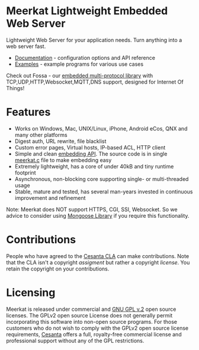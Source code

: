 # Meerkat Lightweight Embedded Web Server

Lightweight Web Server for your application needs.
Turn anything into a web server fast.

- [Documentation](http://cesanta.com/docs.shtml) - configuration options and API reference
- [Examples](https://github.com/cesanta/mongoose/tree/master/examples) - example programs for various use cases

Check out Fossa - our [embedded multi-protocol library](https://github.com/cesanta/fossa) with TCP,UDP,HTTP,Websocket,MQTT,DNS support, designed for Internet Of Things!

# Features

- Works on Windows, Mac, UNIX/Linux, iPhone, Android eCos, QNX
and many other platforms
- Digest auth, URL rewrite, file blacklist
- Custom error pages, Virtual hosts, IP-based ACL, HTTP client
- Simple and clean
  [embedding API](meerkat.h). The source code is in single
  [meerkat.c](meerkat.c) file to make embedding easy
- Extremely lightweight, has a core of under 40kB and tiny runtime footprint
- Asynchronous, non-blocking core supporting single- or multi-threaded usage
- Stable, mature and tested, has several man-years invested
  in continuous improvement and refinement

Note: Meerkat does NOT support HTTPS, CGI, SSI, Websocket. So we advice to consider using [Mongoose Library](https://github.com/cesanta/mongoose) if you require this functionality.

# Contributions

People who have agreed to the
[Cesanta CLA](http://cesanta.com/contributors_la.html)
can make contributions. Note that the CLA isn't a copyright
_assigment_ but rather a copyright _license_.
You retain the copyright on your contributions.

# Licensing

Meerkat is released under commercial and
[GNU GPL v.2](http://www.gnu.org/licenses/old-licenses/gpl-2.0.html) open
source licenses. The GPLv2 open source License does not generally permit
incorporating this software into non-open source programs.
For those customers who do not wish to comply with the GPLv2 open
source license requirements,
[Cesanta](http://cesanta.com) offers a full,
royalty-free commercial license and professional support
without any of the GPL restrictions.
